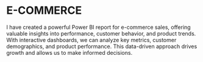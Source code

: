 # E-COMMERCE
I have created a powerful Power BI report for e-commerce sales, offering valuable insights into performance, customer behavior, and product trends. With interactive dashboards, we can analyze key metrics, customer demographics, and product performance. This data-driven approach drives growth and allows us to make informed decisions.
